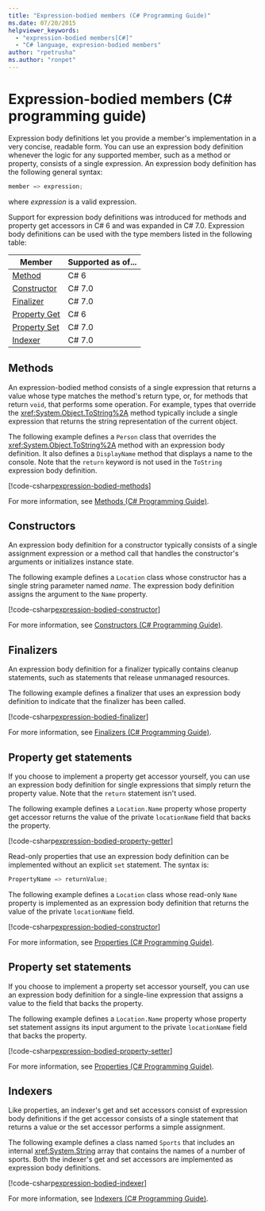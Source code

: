 ```yaml
---
title: "Expression-bodied members (C# Programming Guide)"
ms.date: 07/20/2015
helpviewer_keywords: 
  - "expression-bodied members[C#]"
  - "C# language, expresion-bodied members"
author: "rpetrusha"
ms.author: "ronpet"
---
```

# Expression-bodied members (C# programming guide)
Expression body definitions let you provide a member's implementation in a very concise, readable form. You can use an expression body definition whenever the logic for any supported member, such as a method or property, consists of a single expression. An expression body definition has the following general syntax:

```csharp
member => expression;
```

where *expression* is a valid expression. 

Support for expression body definitions was introduced for methods and property get accessors in C# 6 and was expanded in C# 7.0. Expression body definitions can be used with the type members listed in the following table: 

|Member  |Supported as of... |
|---------|---------|
|[Method](#methods)  |C# 6 |
|[Constructor](#constructors)   |C# 7.0 |
|[Finalizer](#finalizers)     |C# 7.0 |
|[Property Get](#property-get-statements)  |C# 6 |
|[Property Set](#property-set-statements)  |C# 7.0 |
|[Indexer](#indexers)       |C# 7.0 |

## Methods

An expression-bodied method consists of a single expression that returns a value whose type matches the method's return type, or, for methods that return `void`, that performs some operation. For example, types that override the <xref:System.Object.ToString%2A> method typically include a single expression that returns the string representation of the current object. 

The following example defines a `Person` class that overrides the <xref:System.Object.ToString%2A> method with an expression body definition. It also defines a `DisplayName` method that displays a name to the console. Note that the `return` keyword is not used in the `ToString` expression body definition.

[!code-csharp[expression-bodied-methods](../../../../samples/snippets/csharp/programming-guide/classes-and-structs/expr-bodied-methods.cs)]  

For more information, see [Methods (C# Programming Guide)](../classes-and-structs/methods.md).
 
## Constructors

An expression body definition for a constructor typically consists of a single assignment expression or a method call that handles the constructor's arguments or initializes instance state. 

The following example defines a `Location` class whose constructor has a single string parameter named *name*. The expression body definition assigns the argument to the `Name` property.

[!code-csharp[expression-bodied-constructor](../../../../samples/snippets/csharp/programming-guide/classes-and-structs/expr-bodied-ctor.cs#1)]  

For more information, see [Constructors (C# Programming Guide)](../classes-and-structs/constructors.md).

## Finalizers

An expression body definition for a finalizer typically contains cleanup statements, such as statements that release unmanaged resources.

The following example defines a finalizer that uses an expression body definition to indicate that the finalizer has been called.

[!code-csharp[expression-bodied-finalizer](../../../../samples/snippets/csharp/programming-guide/classes-and-structs/expr-bodied-destructor.cs#1)]  

For more information, see [Finalizers (C# Programming Guide)](../classes-and-structs/destructors.md).

## Property get statements

If you choose to implement a property get accessor yourself, you can use an expression body definition for single expressions that simply return the property value. Note that the `return` statement isn't used.

The following example defines a `Location.Name` property whose property get accessor returns the value of the private `locationName` field that backs the property. 

[!code-csharp[expression-bodied-property-getter](../../../../samples/snippets/csharp/programming-guide/classes-and-structs/expr-bodied-ctor.cs#1)]  

Read-only properties that use an expression body definition can be implemented without an explicit `set` statement. The syntax is:

```csharp
PropertyName => returnValue;
```

The following example defines a `Location` class whose read-only `Name` property is implemented as an expression body definition that returns the value of the private `locationName` field.

[!code-csharp[expression-bodied-constructor](../../../../samples/snippets/csharp/programming-guide/classes-and-structs/expr-bodied-readonly.cs#1)]  

For more information, see [Properties (C# Programming Guide)](../classes-and-structs/properties.md).

## Property set statements

If you choose to implement a property set accessor yourself, you can use an expression body definition for a single-line expression that assigns a value to the field that backs the property.

The following example defines a `Location.Name` property whose property set statement assigns its input argument to the private `locationName` field that backs the property.

[!code-csharp[expression-bodied-property-setter](../../../../samples/snippets/csharp/programming-guide/classes-and-structs/expr-bodied-ctor.cs#1)]  

For more information, see [Properties (C# Programming Guide)](../classes-and-structs/properties.md).

## Indexers

Like properties, an indexer's get and set accessors consist of expression body definitions if the get accessor consists of a single statement that returns a value or the set accessor performs a simple assignment.

The following example defines a class named `Sports` that includes an internal <xref:System.String> array that contains the names of a number of sports. Both the indexer's get and set accessors are implemented as expression body definitions.

[!code-csharp[expression-bodied-indexer](../../../../samples/snippets/csharp/programming-guide/classes-and-structs/expr-bodied-indexers.cs#1)] 

For more information, see [Indexers (C# Programming Guide)](../indexers/index.md).

